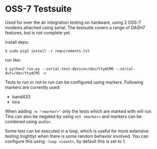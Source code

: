 # OSS-7 Testsuite

Used for over the air integration testing on hardware, using 2 OSS-7 modems attached using serial.
The testsuite covers a range of DASH7 features, but is not complete yet.

install deps:

    $ sudo pip2 install -r requirements.txt

run like:

    $ python2 run.py --serial-test-device=/dev/ttyACM0 --serial-dut=/dev/ttyACM1 -v

Tests to run or not to run can be configured using markers. Following markers are currently used:
- band433
- lora

When adding `-m "<marker>"` only the tests which are marked with <marker> will run.
This can also be negated by using `not <marker>` and markers can be combined using `and`/`or`.

Some test can be executed in a loop, which is useful for more extensive testing (nightly) when there is some random behavior involved.
You can configure this using `-loop <count>`, by default this is set to 1.
